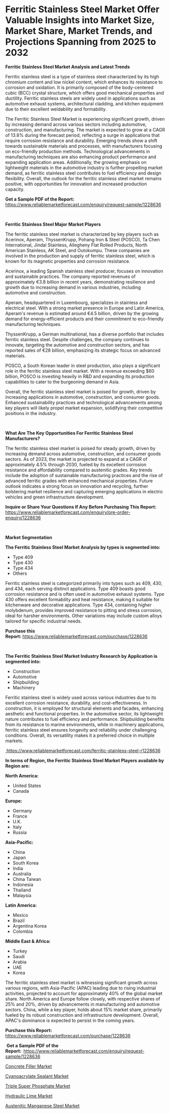<p><h1>Ferritic Stainless Steel Market Offer Valuable Insights into Market Size, Market Share, Market Trends, and Projections Spanning from 2025 to 2032</h1></p><p><strong>Ferritic Stainless Steel Market Analysis and Latest Trends</strong></p>
<p><p>Ferritic stainless steel is a type of stainless steel characterized by its high chromium content and low nickel content, which enhances its resistance to corrosion and oxidation. It is primarily composed of the body-centered cubic (BCC) crystal structure, which offers good mechanical properties and ductility. Ferritic stainless steels are widely used in applications such as automotive exhaust systems, architectural cladding, and kitchen equipment due to their excellent weldability and formability.</p><p>The Ferritic Stainless Steel Market is experiencing significant growth, driven by increasing demand across various sectors including automotive, construction, and manufacturing. The market is expected to grow at a CAGR of 13.8% during the forecast period, reflecting a surge in applications that require corrosion resistance and durability. Emerging trends show a shift towards sustainable materials and processes, with manufacturers focusing on eco-friendly production methods. Technological advancements in manufacturing techniques are also enhancing product performance and expanding application areas. Additionally, the growing emphasis on lightweight materials in the automotive industry is further propelling market demand, as ferritic stainless steel contributes to fuel efficiency and design flexibility. Overall, the outlook for the ferritic stainless steel market remains positive, with opportunities for innovation and increased production capacity.</p></p>
<p><strong>Get a Sample PDF of the Report:&nbsp;</strong> <a href="https://www.reliablemarketforecast.com/enquiry/request-sample/1228636?utm_campaign=1130&utm_medium=2&utm_source=Github&utm_content=ia&utm_term=01042025&utm_id=ferritic-stainless-steel">https://www.reliablemarketforecast.com/enquiry/request-sample/1228636</a></p>
<p>&nbsp;</p>
<p><strong>Ferritic Stainless Steel Major Market Players</strong></p>
<p><p>The ferritic stainless steel market is characterized by key players such as Acerinox, Aperam, ThyssenKrupp, Pohang Iron & Steel (POSCO), Ta Chen International, Jindal Stainless, Allegheny Flat Rolled Products, North American Stainless, AK Steel, and Outokumpu. These companies are involved in the production and supply of ferritic stainless steel, which is known for its magnetic properties and corrosion resistance.</p><p>Acerinox, a leading Spanish stainless steel producer, focuses on innovation and sustainable practices. The company reported revenues of approximately €3.8 billion in recent years, demonstrating resilience and growth due to increasing demand in various industries, including automotive and construction.</p><p>Aperam, headquartered in Luxembourg, specializes in stainless and electrical steel. With a strong market presence in Europe and Latin America, Aperam's revenue is estimated around €4.5 billion, driven by the growing demand for energy-efficient products and their commitment to eco-friendly manufacturing techniques.</p><p>ThyssenKrupp, a German multinational, has a diverse portfolio that includes ferritic stainless steel. Despite challenges, the company continues to innovate, targeting the automotive and construction sectors, and has reported sales of €28 billion, emphasizing its strategic focus on advanced materials.</p><p>POSCO, a South Korean leader in steel production, also plays a significant role in the ferritic stainless steel market. With a revenue exceeding $60 billion, POSCO is investing heavily in R&D and expanding its production capabilities to cater to the burgeoning demand in Asia.</p><p>Overall, the ferritic stainless steel market is poised for growth, driven by increasing applications in automotive, construction, and consumer goods. Enhanced sustainability practices and technological advancements among key players will likely propel market expansion, solidifying their competitive positions in the industry.</p></p>
<p>&nbsp;</p>
<p><strong>What Are The Key Opportunities For Ferritic Stainless Steel Manufacturers?</strong></p>
<p><p>The ferritic stainless steel market is poised for steady growth, driven by increasing demand across automotive, construction, and consumer goods sectors. As of 2023, the market is projected to expand at a CAGR of approximately 4.5% through 2030, fueled by its excellent corrosion resistance and affordability compared to austenitic grades. Key trends include the adoption of sustainable manufacturing practices and the rise of advanced ferritic grades with enhanced mechanical properties. Future outlook indicates a strong focus on innovation and recycling, further bolstering market resilience and capturing emerging applications in electric vehicles and green infrastructure development.</p></p>
<p><strong>Inquire or Share Your Questions If Any Before Purchasing This Report:</strong> <a href="https://www.reliablemarketforecast.com/enquiry/pre-order-enquiry/1228636?utm_campaign=1130&utm_medium=2&utm_source=Github&utm_content=ia&utm_term=01042025&utm_id=ferritic-stainless-steel">https://www.reliablemarketforecast.com/enquiry/pre-order-enquiry/1228636</a></p>
<p>&nbsp;</p>
<p><strong>Market Segmentation</strong></p>
<p><strong>The Ferritic Stainless Steel Market Analysis by types is segmented into:</strong></p>
<p><ul><li>Type 409</li><li>Type 430</li><li>Type 434</li><li>Others</li></ul></p>
<p><p>Ferritic stainless steel is categorized primarily into types such as 409, 430, and 434, each serving distinct applications. Type 409 boasts good corrosion resistance and is often used in automotive exhaust systems. Type 430 offers excellent formability and heat resistance, making it suitable for kitchenware and decorative applications. Type 434, containing higher molybdenum, provides improved resistance to pitting and stress corrosion, ideal for harsher environments. Other variations may include custom alloys tailored for specific industrial needs.</p></p>
<p><strong>Purchase this Report:&nbsp;</strong><a href="https://www.reliablemarketforecast.com/purchase/1228636?utm_campaign=1130&utm_medium=2&utm_source=Github&utm_content=ia&utm_term=01042025&utm_id=ferritic-stainless-steel">https://www.reliablemarketforecast.com/purchase/1228636</a></p>
<p>&nbsp;</p>
<p><strong>The Ferritic Stainless Steel Market Industry Research by Application is segmented into:</strong></p>
<p><ul><li>Construction</li><li>Automotive</li><li>Shipbuilding</li><li>Machinery</li></ul></p>
<p><p>Ferritic stainless steel is widely used across various industries due to its excellent corrosion resistance, durability, and cost-effectiveness. In construction, it is employed for structural elements and facades, enhancing aesthetic and functional properties. In the automotive sector, its lightweight nature contributes to fuel efficiency and performance. Shipbuilding benefits from its resistance to marine environments, while in machinery applications, ferritic stainless steel ensures longevity and reliability under challenging conditions. Overall, its versatility makes it a preferred choice in multiple markets.</p></p>
<p><a href="https://www.reliablemarketforecast.com/ferritic-stainless-steel-r1228636?utm_campaign=1130&utm_medium=2&utm_source=Github&utm_content=ia&utm_term=01042025&utm_id=ferritic-stainless-steel">&nbsp;https://www.reliablemarketforecast.com/ferritic-stainless-steel-r1228636</a></p>
<p><strong>In terms of Region, the Ferritic Stainless Steel Market Players available by Region are:</strong></p>
<p>
    <p> <strong> North America: </strong>
        <ul>
            <li>United States</li>
            <li>Canada</li>
        </ul>
        </p> 
    <p> <strong> Europe: </strong>
        <ul>
            <li>Germany</li>
            <li>France</li>
            <li>U.K.</li>
            <li>Italy</li>
            <li>Russia</li>
        </ul>
        </p> 
    <p> <strong> Asia-Pacific: </strong>
        <ul>
            <li>China</li>
            <li>Japan</li>
            <li>South Korea</li>
            <li>India</li>
            <li>Australia</li>
            <li>China Taiwan</li>
            <li>Indonesia</li>
            <li>Thailand</li>
            <li>Malaysia</li>
        </ul>
        </p> 
    <p> <strong> Latin America: </strong>
        <ul>
            <li>Mexico</li>
            <li>Brazil</li>
            <li>Argentina Korea</li>
            <li>Colombia</li>
        </ul>
        </p> 
    <p> <strong> Middle East & Africa: </strong>
        <ul>
            <li>Turkey</li>
            <li>Saudi</li>
            <li>Arabia</li>
            <li>UAE</li>
            <li>Korea</li>
        </ul>
    </p>
    </p>
<p><p>The ferritic stainless steel market is witnessing significant growth across various regions, with Asia-Pacific (APAC) leading due to rising industrial activities, projected to account for approximately 40% of the global market share. North America and Europe follow closely, with respective shares of 25% and 20%, driven by advancements in manufacturing and automotive sectors. China, while a key player, holds about 15% market share, primarily fueled by its robust construction and infrastructure development. Overall, APAC's dominance is expected to persist in the coming years.</p></p>
<p><strong>Purchase this Report: </strong><a href="https://www.reliablemarketforecast.com/purchase/1228636?utm_campaign=1130&utm_medium=2&utm_source=Github&utm_content=ia&utm_term=01042025&utm_id=ferritic-stainless-steel">https://www.reliablemarketforecast.com/purchase/1228636</a></p>
<p>&nbsp;<strong>Get a Sample PDF of the Report:&nbsp;&nbsp;</strong><a href="https://www.reliablemarketforecast.com/enquiry/request-sample/1228636?utm_campaign=1130&utm_medium=2&utm_source=Github&utm_content=ia&utm_term=01042025&utm_id=ferritic-stainless-steel">https://www.reliablemarketforecast.com/enquiry/request-sample/1228636</a></p>
<p><strong></strong></p>
<p><p><a href="https://github.com/ceranamaduvq/Market-Research-Report-List-1/blob/main/concrete-filler-market.md?utm_campaign=1130&utm_medium=2&utm_source=Github&utm_content=ia&utm_term=01042025&utm_id=ferritic-stainless-steel">Concrete Filler Market</a></p><p><a href="https://github.com/geresalgieaz/Market-Research-Report-List-1/blob/main/cyanoacrylate-sealant-market.md?utm_campaign=1130&utm_medium=2&utm_source=Github&utm_content=ia&utm_term=01042025&utm_id=ferritic-stainless-steel">Cyanoacrylate Sealant Market</a></p><p><a href="https://github.com/heeildannas/Market-Research-Report-List-1/blob/main/triple-super-phosphate-market.md?utm_campaign=1130&utm_medium=2&utm_source=Github&utm_content=ia&utm_term=01042025&utm_id=ferritic-stainless-steel">Triple Super Phosphate Market</a></p><p><a href="https://github.com/dickstoscopg/Market-Research-Report-List-1/blob/main/hydraulic-lime-market.md?utm_campaign=1130&utm_medium=2&utm_source=Github&utm_content=ia&utm_term=01042025&utm_id=ferritic-stainless-steel">Hydraulic Lime Market</a></p><p><a href="https://github.com/sibellanikmn/Market-Research-Report-List-1/blob/main/austenitic-manganese-steel-market.md?utm_campaign=1130&utm_medium=2&utm_source=Github&utm_content=ia&utm_term=01042025&utm_id=ferritic-stainless-steel">Austenitic Manganese Steel Market</a></p></p>